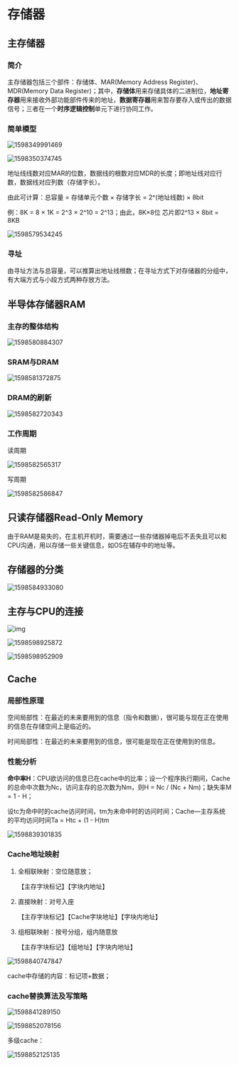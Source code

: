 # 存储器

## 主存储器

### 简介

主存储器包括三个部件：存储体、MAR(Memory Address Register)、MDR(Memory Data Register)；其中，**存储体**用来存储具体的二进制位，**地址寄存器**用来接收外部功能部件传来的地址，**数据寄存器**用来暂存要存入或传出的数据信号；三者在一个**时序逻辑控制**单元下进行协同工作。

### 简单模型

![1598349991469](../images/1598349991469.png)

![1598350374745](../images/1598350374745.png)

地址线线数对应MAR的位数，数据线的根数对应MDR的长度；即地址线对应行数，数据线对应列数（存储字长）。

由此可计算：总容量 = 存储单元个数 × 存储字长 = 2^(地址线数) × 8bit

例：8K = 8 × 1K = 2^3 × 2^10 = 2^13；由此，8K×8位 芯片即2^13 × 8bit = 8KB

![1598579534245](../images/1598579534245.png)

### 寻址

由寻址方法与总容量，可以推算出地址线根数；在寻址方式下对存储器的分组中，有大端方式与小段方式两种存放方法。

## 半导体存储器RAM

### 主存的整体结构

![1598580884307](../images/1598580884307.png)

### SRAM与DRAM

![1598581372875](../images/1598581372875.png)

### DRAM的刷新

![1598582720343](../images/1598582720343.png)

### 工作周期

读周期

![1598582565317](../images/1598582565317.png)

写周期

![1598582586847](../images/1598582586847.png)

## 只读存储器Read-Only Memory

由于RAM是易失的，在主机开机时，需要通过一些存储器掉电后不丢失且可以和CPU沟通，用以存储一些关键信息，如OS在辅存中的地址等。

## 存储器的分类

![1598584933080](../images/1598584933080.png)

## 主存与CPU的连接

![img](../images/AO[OYMA[}SF`X`0ESTQ2TDG.png)

![1598598925872](../images/1598598925872.png)

![1598598952909](../images/1598598952909.png)

## Cache

### 局部性原理

空间局部性：在最近的未来要用到的信息（指令和数据），很可能与现在正在使用的信息在存储空间上是临近的。

时间局部性：在最近的未来要用到的信息，很可能是现在正在使用到的信息。

### 性能分析

**命中率H**：CPU欲访问的信息已在cache中的比率；设一个程序执行期间，Cache的总命中次数为Nc，访问主存的总次数为Nm，则H = Nc / (Nc + Nm)；缺失率M = 1 - H；

设tc为命中时的cache访问时间，tm为未命中时的访问时间；Cache—主存系统的平均访问时间Ta = Htc + (1 - H)tm

![1598839301835](../images/1598839301835.png)

### Cache地址映射

1. 全相联映射：空位随意放；

   【主存字块标记】【字块内地址】

2. 直接映射：对号入座

   【主存字块标记】【Cache字块地址】【字块内地址】

3. 组相联映射：按号分组，组内随意放

   【主存字块标记】【组地址】【字块内地址】

![1598840747847](../images/1598840747847.png)

cache中存储的内容：标记项+数据；



### cache替换算法及写策略

![1598841289150](../images/1598841289150.png)

![1598852078156](../images/1598852078156.png)

多级cache：

![1598852125135](../images/1598852125135.png)

